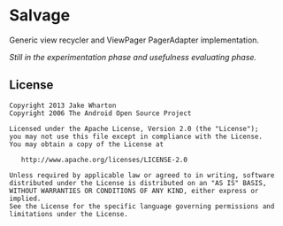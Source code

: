 Salvage
=======

Generic view recycler and ViewPager PagerAdapter implementation.

*Still in the experimentation phase and usefulness evaluating phase.*



License
-------

    Copyright 2013 Jake Wharton
    Copyright 2006 The Android Open Source Project

    Licensed under the Apache License, Version 2.0 (the "License");
    you may not use this file except in compliance with the License.
    You may obtain a copy of the License at

       http://www.apache.org/licenses/LICENSE-2.0

    Unless required by applicable law or agreed to in writing, software
    distributed under the License is distributed on an "AS IS" BASIS,
    WITHOUT WARRANTIES OR CONDITIONS OF ANY KIND, either express or implied.
    See the License for the specific language governing permissions and
    limitations under the License.
